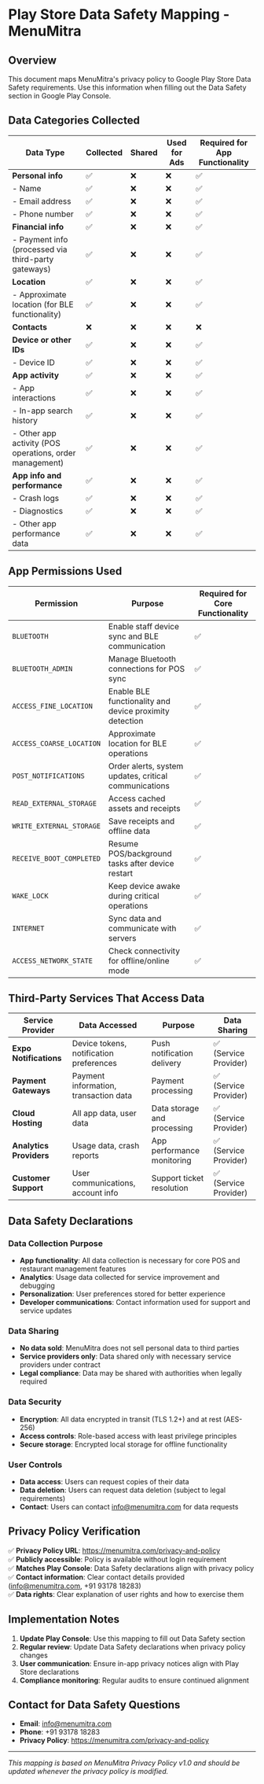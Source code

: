 # Play Store Data Safety Mapping - MenuMitra

## Overview
This document maps MenuMitra's privacy policy to Google Play Store Data Safety requirements. Use this information when filling out the Data Safety section in Google Play Console.

## Data Categories Collected

| Data Type | Collected | Shared | Used for Ads | Required for App Functionality |
|-----------|-----------|--------|--------------|-------------------------------|
| **Personal info** | ✅ | ❌ | ❌ | ✅ |
| - Name | ✅ | ❌ | ❌ | ✅ |
| - Email address | ✅ | ❌ | ❌ | ✅ |
| - Phone number | ✅ | ❌ | ❌ | ✅ |
| **Financial info** | ✅ | ❌ | ❌ | ✅ |
| - Payment info (processed via third-party gateways) | ✅ | ❌ | ❌ | ✅ |
| **Location** | ✅ | ❌ | ❌ | ✅ |
| - Approximate location (for BLE functionality) | ✅ | ❌ | ❌ | ✅ |
| **Contacts** | ❌ | ❌ | ❌ | ❌ |
| **Device or other IDs** | ✅ | ❌ | ❌ | ✅ |
| - Device ID | ✅ | ❌ | ❌ | ✅ |
| **App activity** | ✅ | ❌ | ❌ | ✅ |
| - App interactions | ✅ | ❌ | ❌ | ✅ |
| - In-app search history | ✅ | ❌ | ❌ | ✅ |
| - Other app activity (POS operations, order management) | ✅ | ❌ | ❌ | ✅ |
| **App info and performance** | ✅ | ❌ | ❌ | ✅ |
| - Crash logs | ✅ | ❌ | ❌ | ✅ |
| - Diagnostics | ✅ | ❌ | ❌ | ✅ |
| - Other app performance data | ✅ | ❌ | ❌ | ✅ |

## App Permissions Used

| Permission | Purpose | Required for Core Functionality |
|------------|---------|-------------------------------|
| `BLUETOOTH` | Enable staff device sync and BLE communication | ✅ |
| `BLUETOOTH_ADMIN` | Manage Bluetooth connections for POS sync | ✅ |
| `ACCESS_FINE_LOCATION` | Enable BLE functionality and device proximity detection | ✅ |
| `ACCESS_COARSE_LOCATION` | Approximate location for BLE operations | ✅ |
| `POST_NOTIFICATIONS` | Order alerts, system updates, critical communications | ✅ |
| `READ_EXTERNAL_STORAGE` | Access cached assets and receipts | ✅ |
| `WRITE_EXTERNAL_STORAGE` | Save receipts and offline data | ✅ |
| `RECEIVE_BOOT_COMPLETED` | Resume POS/background tasks after device restart | ✅ |
| `WAKE_LOCK` | Keep device awake during critical operations | ✅ |
| `INTERNET` | Sync data and communicate with servers | ✅ |
| `ACCESS_NETWORK_STATE` | Check connectivity for offline/online mode | ✅ |

## Third-Party Services That Access Data

| Service Provider | Data Accessed | Purpose | Data Sharing |
|------------------|---------------|---------|--------------|
| **Expo Notifications** | Device tokens, notification preferences | Push notification delivery | ✅ (Service Provider) |
| **Payment Gateways** | Payment information, transaction data | Payment processing | ✅ (Service Provider) |
| **Cloud Hosting** | All app data, user data | Data storage and processing | ✅ (Service Provider) |
| **Analytics Providers** | Usage data, crash reports | App performance monitoring | ✅ (Service Provider) |
| **Customer Support** | User communications, account info | Support ticket resolution | ✅ (Service Provider) |

## Data Safety Declarations

### Data Collection Purpose
- **App functionality**: All data collection is necessary for core POS and restaurant management features
- **Analytics**: Usage data collected for service improvement and debugging
- **Personalization**: User preferences stored for better experience
- **Developer communications**: Contact information used for support and service updates

### Data Sharing
- **No data sold**: MenuMitra does not sell personal data to third parties
- **Service providers only**: Data shared only with necessary service providers under contract
- **Legal compliance**: Data may be shared with authorities when legally required

### Data Security
- **Encryption**: All data encrypted in transit (TLS 1.2+) and at rest (AES-256)
- **Access controls**: Role-based access with least privilege principles
- **Secure storage**: Encrypted local storage for offline functionality

### User Controls
- **Data access**: Users can request copies of their data
- **Data deletion**: Users can request data deletion (subject to legal requirements)
- **Contact**: Users can contact info@menumitra.com for data requests

## Privacy Policy Verification

✅ **Privacy Policy URL**: https://menumitra.com/privacy-and-policy  
✅ **Publicly accessible**: Policy is available without login requirement  
✅ **Matches Play Console**: Data Safety declarations align with privacy policy  
✅ **Contact information**: Clear contact details provided (info@menumitra.com, +91 93178 18283)  
✅ **Data rights**: Clear explanation of user rights and how to exercise them  

## Implementation Notes

1. **Update Play Console**: Use this mapping to fill out Data Safety section
2. **Regular review**: Update Data Safety declarations when privacy policy changes
3. **User communication**: Ensure in-app privacy notices align with Play Store declarations
4. **Compliance monitoring**: Regular audits to ensure continued alignment

## Contact for Data Safety Questions

- **Email**: info@menumitra.com
- **Phone**: +91 93178 18283
- **Privacy Policy**: https://menumitra.com/privacy-and-policy

---

*This mapping is based on MenuMitra Privacy Policy v1.0 and should be updated whenever the privacy policy is modified.*
